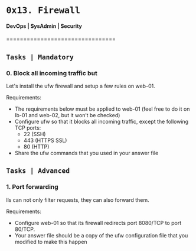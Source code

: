 # `0x13. Firewall`

#### DevOps | SysAdmin | Security

================================

## `Tasks | Mandatory`

### 0. Block all incoming traffic but

Let's install the ufw firewall and setup a few rules on web-01.

Requirements:

* The requirements below must be applied to web-01 (feel free to do it on lb-01 and web-02, but it won’t be checked)
* Configure ufw so that it blocks all incoming traffic, except the following TCP ports:
	* 22 (SSH)
	* 443 (HTTPS SSL)
	* 80 (HTTP)
* Share the ufw commands that you used in your answer file

## `Tasks | Advanced`

### 1. Port forwarding
lls can not only filter requests, they can also forward them.

Requirements:

* Configure web-01 so that its firewall redirects port 8080/TCP to port 80/TCP.
* Your answer file should be a copy of the ufw configuration file that you modified to make this happen

